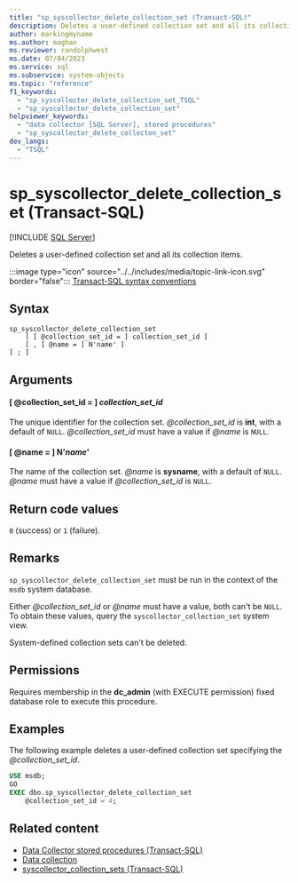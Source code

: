 ```yaml
---
title: "sp_syscollector_delete_collection_set (Transact-SQL)"
description: Deletes a user-defined collection set and all its collection items.
author: markingmyname
ms.author: maghan
ms.reviewer: randolphwest
ms.date: 07/04/2023
ms.service: sql
ms.subservice: system-objects
ms.topic: "reference"
f1_keywords:
  - "sp_syscollector_delete_collection_set_TSQL"
  - "sp_syscollector_delete_collection_set"
helpviewer_keywords:
  - "data collector [SQL Server], stored procedures"
  - "sp_syscollector_delete_collecton_set"
dev_langs:
  - "TSQL"
---
```

# sp_syscollector_delete_collection_set (Transact-SQL)

[!INCLUDE [SQL Server](../../includes/applies-to-version/sqlserver.md)]

Deletes a user-defined collection set and all its collection items.

:::image type="icon" source="../../includes/media/topic-link-icon.svg" border="false"::: [Transact-SQL syntax conventions](../../t-sql/language-elements/transact-sql-syntax-conventions-transact-sql.md)

## Syntax

```syntaxsql
sp_syscollector_delete_collection_set
    [ [ @collection_set_id = ] collection_set_id ]
    [ , [ @name = ] N'name' ]
[ ; ]
```

## Arguments

#### [ @collection_set_id = ] *collection_set_id*

The unique identifier for the collection set. *@collection_set_id* is **int**, with a default of `NULL`. *@collection_set_id* must have a value if *@name* is `NULL`.

#### [ @name = ] N'*name*'

The name of the collection set. *@name* is **sysname**, with a default of `NULL`. *@name* must have a value if *@collection_set_id* is `NULL`.

## Return code values

`0` (success) or `1` (failure).

## Remarks

`sp_syscollector_delete_collection_set` must be run in the context of the `msdb` system database.

Either *@collection_set_id* or *@name* must have a value, both can't be `NULL`. To obtain these values, query the `syscollector_collection_set` system view.

System-defined collection sets can't be deleted.

## Permissions

Requires membership in the **dc_admin** (with EXECUTE permission) fixed database role to execute this procedure.

## Examples

The following example deletes a user-defined collection set specifying the *@collection_set_id*.

```sql
USE msdb;
GO
EXEC dbo.sp_syscollector_delete_collection_set
    @collection_set_id = 4;
```

## Related content

- [Data Collector stored procedures (Transact-SQL)](data-collector-stored-procedures-transact-sql.md)
- [Data collection](../data-collection/data-collection.md)
- [syscollector_collection_sets (Transact-SQL)](../system-catalog-views/syscollector-collection-sets-transact-sql.md)
